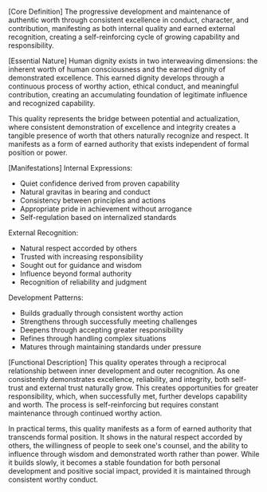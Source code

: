 [Core Definition]
The progressive development and maintenance of authentic worth through consistent excellence in conduct, character, and contribution, manifesting as both internal quality and earned external recognition, creating a self-reinforcing cycle of growing capability and responsibility.

[Essential Nature]
Human dignity exists in two interweaving dimensions: the inherent worth of human consciousness and the earned dignity of demonstrated excellence. This earned dignity develops through a continuous process of worthy action, ethical conduct, and meaningful contribution, creating an accumulating foundation of legitimate influence and recognized capability.

This quality represents the bridge between potential and actualization, where consistent demonstration of excellence and integrity creates a tangible presence of worth that others naturally recognize and respect. It manifests as a form of earned authority that exists independent of formal position or power.

[Manifestations]
Internal Expressions:
- Quiet confidence derived from proven capability
- Natural gravitas in bearing and conduct
- Consistency between principles and actions
- Appropriate pride in achievement without arrogance
- Self-regulation based on internalized standards

External Recognition:
- Natural respect accorded by others
- Trusted with increasing responsibility
- Sought out for guidance and wisdom
- Influence beyond formal authority
- Recognition of reliability and judgment

Development Patterns:
- Builds gradually through consistent worthy action
- Strengthens through successfully meeting challenges
- Deepens through accepting greater responsibility
- Refines through handling complex situations
- Matures through maintaining standards under pressure

[Functional Description]
This quality operates through a reciprocal relationship between inner development and outer recognition. As one consistently demonstrates excellence, reliability, and integrity, both self-trust and external trust naturally grow. This creates opportunities for greater responsibility, which, when successfully met, further develops capability and worth. The process is self-reinforcing but requires constant maintenance through continued worthy action.

In practical terms, this quality manifests as a form of earned authority that transcends formal position. It shows in the natural respect accorded by others, the willingness of people to seek one's counsel, and the ability to influence through wisdom and demonstrated worth rather than power. While it builds slowly, it becomes a stable foundation for both personal development and positive social impact, provided it is maintained through consistent worthy conduct.